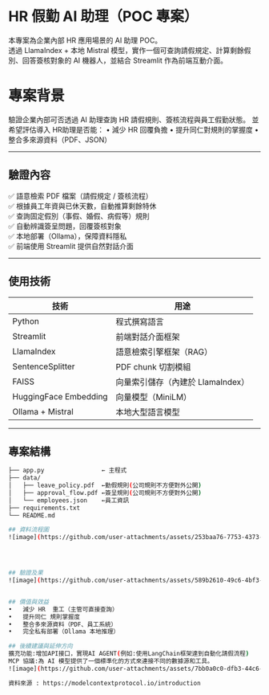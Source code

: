 #  HR 假勤 AI 助理（POC 專案）

本專案為企業內部 HR 應用場景的 AI 助理 POC。  
透過 LlamaIndex + 本地 Mistral 模型，實作一個可查詢請假規定、計算剩餘假別、回答簽核對象的 AI 機器人，並結合 Streamlit 作為前端互動介面。


# 專案背景

驗證企業內部可否透過 AI 助理查詢 HR 請假規則、簽核流程與員工假勤狀態。
並希望評估導入 HR助理是否能：
•	減少 HR 回覆負擔
•	提升同仁對規則的掌握度
•	整合多來源資料（PDF、JSON）

---

## 驗證內容

✅ 語意檢索 PDF 檔案（請假規定 / 簽核流程）  
✅ 根據員工年資與已休天數，自動推算剩餘特休  
✅ 查詢固定假別（事假、婚假、病假等）規則  
✅ 自動辨識簽呈問題，回覆簽核對象  
✅ 本地部署（Ollama），保障資料隱私  
✅ 前端使用 Streamlit 提供自然對話介面

---

##  使用技術

| 技術           | 用途                              |
|----------------|-----------------------------------|
| Python         | 程式撰寫語言                       |
| Streamlit      | 前端對話介面框架                   |
| LlamaIndex     | 語意檢索引擎框架（RAG）                 |
| SentenceSplitter | PDF chunk 切割模組               |
| FAISS          | 向量索引儲存（內建於 LlamaIndex）  |
| HuggingFace Embedding | 向量模型（MiniLM）           |
| Ollama + Mistral | 本地大型語言模型                 |

---

##  專案結構

```bash
├── app.py                ← 主程式
├── data/
│   ├── leave_policy.pdf  ←勤假規則(公司規則不方便對外公開)
│   ├── approval_flow.pdf ←簽呈規則(公司規則不方便對外公開)
│   └── employees.json    ←員工資訊
├── requirements.txt      
└── README.md

## 資料流程圖
![image](https://github.com/user-attachments/assets/253baa76-7753-4373-bf03-6f383ba800ce)




## 驗證及果
![image](https://github.com/user-attachments/assets/589b2610-49c6-4bf3-a399-a8356024b89e)


## 價值與效益
•	減少 HR  重工（主管可直接查詢）
•	提升同仁 規則掌握度
•	整合多來源資料（PDF、員工系統）
•	完全私有部署（Ollama 本地推理）

## 後續建議與延伸方向
擴充功能:增加API接口，實現AI AGENT(例如:使用LangChain框架達到自動化請假流程)
MCP 協議:為 AI 模型提供了一個標準化的方式來連接不同的數據源和工具。
![image](https://github.com/user-attachments/assets/7bb0a0c0-dfb3-44c6-a880-0fc3f0ec138b)

資料來源 : https://modelcontextprotocol.io/introduction
